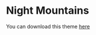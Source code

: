 # Night Mountains
You can download this theme [here](http://claytontdm-files.7m.pl/chrome/themes/night%20mountains/dist/)

